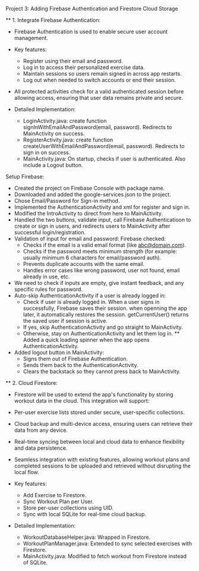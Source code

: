 Project 3: Adding Firebase Authentication and Firestore Cloud Storage

** 1. Integrate Firebase Authentication:
- Firebase Authentication is used to enable secure user account management.
- Key features:
    + Register using their email and password.
    + Log in to access their personalized exercise data.
    + Maintain sessions so users remain signed in across app restarts.
    + Log out when needed to switch accounts or end their session.

- All protected activities check for a valid authenticated session before allowing access,
ensuring that user data remains private and secure.

- Detailed Implementation:
    + LoginActivity.java: create function signInWithEmailAndPassword(email, password). Redirects to MainActivity on success.
    + RegisterActivity.java: create function createUserWithEmailAndPassword(email, password). Redirects to sign in on success.
    + MainActivity.java: On startup, checks if user is authenticated. Also include a Logout button.

Setup Firebase:
- Created the project on Firebase Console with package name. 
- Downloaded and added the google-services.json to the project. 
- Chose Email/Password for Sign-in method.
- Implemented the AuthenticationActivity and xml for register and sign in.
- Modified the IntroActivity to direct from here to MainActivity.
- Handled the two buttons, validate input, call Firebase Authenticatioon to create or sign in users, and redirects users to MainActivity after successful login/registration.
- Validation of input for email and password: Firebase checked:
  + Checks if the email is a valid email format (like abc@domain.com).
  + Checks if the password meets minimum strength (for example: usually minimum 6 characters for email/password auth).
  + Prevents duplicate accounts with the same email.
  + Handles error cases like wrong password, user not found, email already in use, etc.
- We need to check if inputs are empty, give instant feedback, and any specific rules for password.
- Auto-skip AuthenticationActivity if a user is already logged in:
  + Check if user is already logged in. When a user signs in successfully, Firebase saves their session. when openning the app later, it automatically restores the session. getCurrentUser() returns the saved user if session is active.
  + If yes, skip AuthenticationActivity and go straight to MainActivity.
  + Otherwise, stay on AuthenticationActivity and let them log in.
** Added a quick loading spinner when the app opens AuthenticationActivity.
- Added logout button in MainActivity:
  + Signs them out of Firebase Authentication.
  + Sends them back to the AuthenticationActivity.
  + Clears the backstack so they cannot press back to MainActivity.
  
** 2. Cloud Firestore:
- Firestore will be used to extend the app's functionality by storing workout data in the cloud. This integration will support:
- Per-user exercise lists stored under secure, user-specific collections.
- Cloud backup and multi-device access, ensuring users can retrieve their data from any device.
- Real-time syncing between local and cloud data to enhance flexibility and data persistence.
- Seamless integration with existing features, allowing workout plans and completed sessions to be uploaded and retrieved without disrupting the local flow.

- Key features:
    + Add Exercise to Firestore.
    + Sync Workout Plan per User.
    + Store per-user collections using UID.
    + Sync with local SQLite for real-time cloud backup.

- Detailed Implementation:
    + WorkoutDatabaseHelper.java: Wrapped in Firestore.
    + WorkoutPlanManager.java: Extended to sync selected exercises with Firestore.
    + MainActivity.java: Modified to fetch workout from Firestore instead of SQLite.